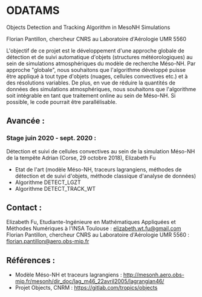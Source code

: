 # ODATAMS
Objects Detection and Tracking Algorithm in MesoNH Simulations

Florian Pantillon, chercheur CNRS au Laboratoire d'Aérologie UMR 5560 

L'objectif de ce projet est le développement d'une approche globale de détection et de suivi automatique d'objets (structures météorologiques) au sein de simulations atmosphériques du modèle de recherche Méso-NH. Par approche "globale", nous souhaitons que l'algorithme développé puisse être appliqué à tout type d'objets (nuages, cellules convectives etc.) et à des résolutions variables. De plus, en vue de réduire la quantités de données des simulations atmosphériques, nous souhaitons que l'algorithme soit intégrable en tant que traitement online au sein de Méso-NH. Si possible, le code pourrait être parallélisable.

## Avancée :
### Stage juin 2020 - sept. 2020 :
Détection et suivi de cellules convectives au sein de la simulation Méso-NH de la tempête Adrian (Corse, 29 octobre 2018), Elizabeth Fu
- Etat de l'art (modèle Méso-NH, traceurs lagrangiens, méthodes de détection et de suivi d'objets, méthode classique d'analyse de données)
- Algorithme DETECT_LGZT
- Algorithme DETECT_TRACK_WT

## Contact :
Elizabeth Fu, Etudiante-Ingénieure en Mathématiques Appliquées et Méthodes Numériques à l'INSA Toulouse : elizabeth.wt.fu@gmail.com
Florian Pantillon, chercheur CNRS au Laboratoire d'Aérologie UMR 5560 : florian.pantillon@aero.obs-mip.fr

## Références :
- Modèle Méso-NH et traceurs lagrangiens : http://mesonh.aero.obs-mip.fr/mesonh/dir_doc/lag_m46_22avril2005/lagrangian46/
- Projet Objects, CNRM : https://gitlab.com/tropics/objects

